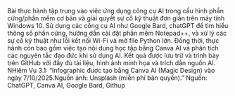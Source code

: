 Bài thực hành tập trung vào việc ứng dụng công cụ AI trong cấu hình phần cứng/phần mềm cơ bản và giải quyết sự cố kỹ thuật đơn giản trên máy tính Windows 10. Sử dụng các công cụ AI như Google Bard, chatGPT để tìm hiểu thông số phần cứng, hướng dẫn cài đặt phần mềm Notepad++, và xử lý các sự cố kỹ thuật như lỗi kết nối Wi-Fi và mở file Python lớn. Đồng thời, thực hành còn bao gồm việc tạo nội dung học tập bằng Canva AI và phân tích các nguyên tắc đạo đức khi sử dụng AI. Kết quả được lưu trữ và trình bày trên GitHub với đầy đủ tài liệu, hình ảnh minh họa và trích dẫn nguồn AI.
NHiệm Vụ 3.1: “Infographic được tạo bằng Canva AI (Magic Design) vào ngày 7/10/2025.Nguồn ảnh: Unsplash (miễn phí bản quyền).”
Nguồn: ChatGPT, Canva AI, Google Bard, Githup
